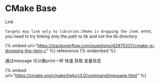 # CMake Base

Link

&#x20;`Targets may link only to libraries.CMake is dropping the item.` error, you need to try linking only the path to lib and not the lib directory

{% embed url="https://stackoverflow.com/questions/42875337/cmake-is-dropping-the-item-c" %}
refenrence
{% endembed %}

通过message  可以像print一样 快速 获取 变量信息

{% embed url="https://cmake.org/cmake/help/v3.0/command/message.html" %}

